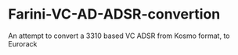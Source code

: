 # Farini-VC-AD-ADSR-convertion
An attempt to convert a 3310 based VC ADSR from Kosmo format, to Eurorack
